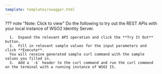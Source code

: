 ```yaml
---
template: templates/swagger.html
---
```

??? note "Note: Click to view"
    Do the following to try out the REST APIs with your local instance of WSO2 Identity Server. 
      
      1.  Expand the relevant API operation and click the **Try It Out** button.  
      2.  Fill in relevant sample values for the input parameters and click **Execute**. 
      You will receive generated sample curl command with the sample values you filled in. 
      3.  Add a `-k` header to the curl command and run the curl command on the terminal with a running instance of WSO2 IS. 

<div id="swagger-ui"></div>
<script>
window.onload = function() {
  // Begin Swagger UI call region
  const ui = SwaggerUIBundle({
    url: "../../develop/restapis/approvals.yaml",
    dom_id: '#swagger-ui',
    deepLinking: true,
    presets: [
      SwaggerUIBundle.presets.apis,
      SwaggerUIStandalonePreset
    ],
    plugins: [
      SwaggerUIBundle.plugins.DownloadUrl
    ],
    layout: "StandaloneLayout"
  })
  // End Swagger UI call region

  window.ui = ui
}
</script>
